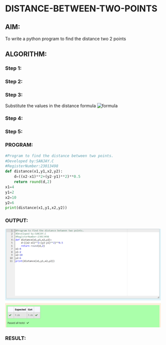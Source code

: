 # DISTANCE-BETWEEN-TWO-POINTS

## AIM:
To write a python program to find the distance two 2 points
## ALGORITHM:
### Step 1: 
### Step 2: 
### Step 3: 
Substitute the values in the distance formula  ![formula](/formula.JPG)
### Step 4: 
### Step 5: 
### PROGRAM:
```py
#Program to find the distance between two points.
#Developed by:SANJAY.C
#RegisterNumber:23013498
def distance(x1,y1,x2,y2):
    d=((x2-x1)**2+(y2-y1)**2)**0.5
    return round(d,2)
x1=4
y1=2
x2=10
y2=6
print(distance(x1,y1,x2,y2))
```
  

### OUTPUT:
![](./EXP%2003.png)

### RESULT:
